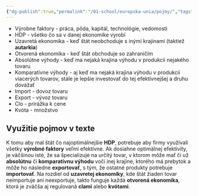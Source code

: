 ```yaml
---
{"dg-publish":true,"permalink":"/01-school/europska-unia/pojmy/","tags":["year1","winterSemester","uniEU"]}
---
```


- Výrobne faktory - práca, pôda, kapitál, technológie, vedomosti
- HDP - všetko čo sa v danej ekonomike vyrobí
- Uzavretá ekonomika - keď štát neobchoduje s inými krajinami (taktiež **autarkia**)
- Otvorená ekonomika - keď štát obchoduje so zahraničím
- Absolútne výhody - keď ma nejaká krajina výhodu v produkcii nejakého tovaru
- Komparatívne výhody - aj keď ma nejaká krajina výhodu v produkcii viacerých tovarov, stále je lepšie investovať do tej efektívnejšej a druhu dovážať
- Import - dovoz tovaru
- Export - vývoz tovaru
- Clo - prirážka k cene
- Kvóta - množstvo
## Využitie pojmov v texte
K tomu aby mal štát čo najoptimálnejšie **HDP**, potrebuje aby firmy využívali všetky **výrobné faktory** veľmi efektívne. Ak dosiahne optimálnej efektivity, je väčšinou isté, že sa špecializuje na určitý tovar, v ktorom môže mať či už **absolútnu** či **komparatívnu výhodu** voči inej krajine, ktorého má prebytok a môže ho následne **exportovať**, s tým, že ostatné produkty potrebuje **importovať**. Na rozdiel od **uzavretej ekonomiky**, kde štát žiaden tovar neimportuje ani neexportuje, takto funguje každá **otvorená ekonomika**, ktorá je zväčša aj regulovaná **clami** alebo **kvótami**. 